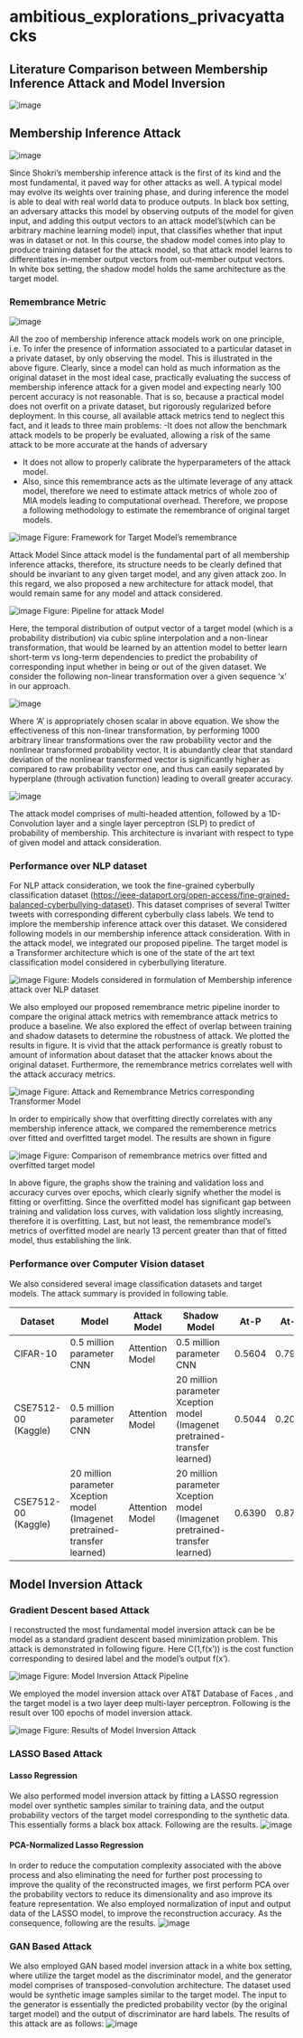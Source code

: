 # ambitious_explorations_privacyattacks
## Literature Comparison between Membership Inference Attack and Model Inversion

![image](https://user-images.githubusercontent.com/47445756/233863325-1a80debb-dfce-4502-862c-6f9dffda66d5.png)

## Membership Inference Attack
 
 ![image](https://user-images.githubusercontent.com/47445756/233847698-ad868570-f022-467a-8a16-73fe7cfc61cb.png)


Since Shokri’s membership inference attack is the first of its kind and the most fundamental, it paved way for other attacks as well. A typical model may evolve its weights over training phase, and during inference the model is able to deal with real world data to produce outputs. 
In black box setting, an adversary attacks this model by observing outputs of the model for given input, and adding this output vectors to an attack model’s(which can be arbitrary machine learning model) input, that classifies whether that input was in dataset or not.
In this course, the shadow model comes into play to produce training dataset for the attack model, so that attack model learns to differentiates in-member output vectors from out-member output vectors.
In white box setting, the shadow model holds the same architecture as the target model.

### Remembrance Metric

![image](https://user-images.githubusercontent.com/47445756/233847720-b2982af8-9598-428d-b1b6-456d209234a6.png)

 
All the zoo of membership inference attack models work on one principle, i.e. To infer the presence of information associated to a particular dataset in a private dataset, by only observing the model. This is illustrated in the above figure. Clearly, since a model can hold as much information as the original dataset in the most ideal case, practically evaluating the success of membership inference attack for a given model and expecting nearly 100 percent accuracy is not reasonable. That is so, because a practical model does not overfit on a private dataset, but rigorously regularized before deployment.
In this course, all available attack metrics tend to neglect this fact, and it leads to three main problems:
-It does not allow the benchmark attack models to be properly be evaluated, allowing a risk of the same attack to be more accurate at the hands of adversary
- It does not allow to properly calibrate the hyperparameters of the attack model.
- Also, since this remembrance acts as the ultimate leverage of any attack model, therefore we need to estimate attack metrics of whole zoo of MIA models leading to computational overhead.
Therefore, we propose a following methodology to estimate the remembrance of original target models.

![image](https://user-images.githubusercontent.com/47445756/233847728-d70e716d-13d6-42a0-9636-44a8940a97ea.png)
Figure: Framework for Target Model’s remembrance

Attack Model
Since attack model is the fundamental part of all membership inference attacks, therefore, its structure needs to be clearly defined that should be invariant to any given target model, and any given attack zoo. In this regard, we also proposed a new architecture for attack model, that would remain same for any model and attack considered.

![image](https://user-images.githubusercontent.com/47445756/233847736-63141ba6-281b-4244-8b17-a490c160f9dc.png)
Figure: Pipeline for attack Model

Here, the temporal distribution of output vector of a target model (which is a probability distribution) via cubic spline interpolation and a non-linear transformation, that would be learned by an attention model to better learn short-term vs long-term dependencies to predict the probability of corresponding input whether in being or out of the given dataset. We consider the following non-linear transformation over a given sequence ‘x’ in our approach.
 
![image](https://user-images.githubusercontent.com/47445756/233847750-e736c54f-2b3c-4f31-b420-a6d72828798c.png)

Where ‘A’ is appropriately chosen scalar in above equation. We show the effectiveness of this non-linear transformation, by performing 1000 arbitrary linear transformations over the raw probability vector and the nonlinear transformed probability vector. It is abundantly clear that standard deviation of the nonlinear transformed vector is significantly higher as compared to raw probability vector one, and thus can easily separated by hyperplane (through activation function) leading to overall greater accuracy.

 ![image](https://user-images.githubusercontent.com/47445756/233847754-b091acbf-e97e-45c5-83bf-d17605c697a7.png)

The attack model comprises of multi-headed attention, followed by a 1D-Convolution layer and a single layer perceptron (SLP) to predict of probability of membership. This architecture is invariant with respect to type of given model and attack consideration.



### Performance over NLP dataset
For NLP attack consideration, we took the fine-grained cyberbully classification dataset (https://ieee-dataport.org/open-access/fine-grained-balanced-cyberbullying-dataset). This dataset comprises of several Twitter tweets with corresponding different cyberbully class labels. We tend to implore the membership inference attack over this dataset. We considered following models in our membership inference attack consideration. With in the attack model, we integrated our proposed pipeline. The target model is a Transformer architecture which is one of the state of the art text classification model considered in cyberbullying literature.
 
 ![image](https://user-images.githubusercontent.com/47445756/233847769-0c862428-feef-4862-9926-3effbd867035.png)
Figure: Models considered in formulation of Membership inference attack over NLP dataset

We also employed our proposed remembrance metric pipeline inorder to compare the original attack metrics with remembrance attack metrics to produce a baseline. We also explored the effect of overlap between training and shadow datasets to determine the robustness of attack. We plotted the results in figure. It is vivid that the attack performance is greatly robust to amount of information about dataset that the attacker knows about the original dataset. Furthermore, the remembrance metrics correlates well with the attack accuracy metrics.
 
![image](https://user-images.githubusercontent.com/47445756/233847807-dc102579-0aa2-4730-acf7-2fd1da1bf0c2.png)
Figure: Attack and Remembrance Metrics corresponding  Transformer Model

In order to empirically show that overfitting directly correlates with any membership inference attack, we compared the rememberence metrics over fitted and overfitted target model. The results are shown in figure
 
![image](https://user-images.githubusercontent.com/47445756/233847825-74cb7941-0f5f-417a-9a29-4ab347e2d8a9.png)
Figure: Comparison of remembrance metrics over fitted and overfitted target model

In above figure, the graphs show the training and validation loss and accuracy curves over epochs, which clearly signify whether the model is fitting or overfitting. Since the overfitted model has significant gap between training and validation loss curves, with validation loss slightly increasing, therefore it is overfitting. Last, but not least, the remembrance model’s metrics of overfitted model are nearly 13 percent greater than that of fitted model, thus establishing the link.


### Performance over Computer Vision dataset
We also considered several image classification datasets and target models. The attack summary is provided in following table.

| **Dataset**         | **Model**                                                                  | **Attack Model** | **Shadow Model**                                                           | **At-P** | **At-R** | **At-F** | **Re-P** | **Re-R** | **Re-F** |
| ------------------- | -------------------------------------------------------------------------- | ---------------- | -------------------------------------------------------------------------- | -------- | -------- | -------- | -------- | -------- | -------- |
| CIFAR-10            | 0.5 million parameter CNN                                                  | Attention Model  | 0.5 million parameter CNN                                                  | 0.5604   | 0.7964   | 0.6361   | 0.5496   | 0.3928   | 0.4582   |
| CSE7512-00 (Kaggle) | 0.5 million parameter CNN                                                  | Attention Model  | 20 million parameter Xception model (Imagenet pretrained-transfer learned) | 0.5044   | 0.2038   | 0.2907   | 0.6237   | 0.067    | 0.1218   |
| CSE7512-00 (Kaggle) | 20 million parameter Xception model (Imagenet pretrained-transfer learned) | Attention Model  | 20 million parameter Xception model (Imagenet pretrained-transfer learned) | 0.6390   | 0.8768   | 0.6839   | 0.5907   | 0.164    | 0.2568   |




## Model Inversion Attack
### Gradient Descent based Attack
I reconstructed the most fundamental model inversion attack can be be model as a standard gradient descent based minimization problem. This attack is demonstrated in following figure. Here C(1,f(x’)) is the cost function corresponding to desired label and the model’s output f(x’).
 
![image](https://user-images.githubusercontent.com/47445756/233848003-f8c65286-ecaf-4efe-86c6-c3df02a3d7fe.png)
Figure: Model Inversion Attack Pipeline


We employed the model inversion attack over AT&T Database of Faces , and the target model is a two layer deep multi-layer perceptron. Following is the result over 100 epochs of model inversion attack.

 ![image](https://user-images.githubusercontent.com/47445756/233848020-c1ecbc85-d02c-42b2-8522-3dffd3574bf3.png)
Figure: Results of Model Inversion Attack

### LASSO Based Attack
#### Lasso Regression
We also performed model inversion attack by fitting a LASSO regression model over synthetic samples similar to training data, and the output probability vectors of the target model corresponding to the synthetic data.  This essentially forms a black box attack. Following are the results.
![image](https://user-images.githubusercontent.com/47445756/233848037-fa7e7b08-1dfa-4f55-95a9-76fc38a4884e.png)
 
#### PCA-Normalized Lasso Regression
In order to reduce the computation complexity associated with the above process and also eliminating the need for further post processing to improve the quality of the reconstructed images, we first perform PCA over the probability vectors to reduce its dimensionality and aso improve its feature representation. We also employed normalization of input and output data of the LASSO model, to improve the reconstruction accuracy. As the consequence, following are the results.
 ![image](https://user-images.githubusercontent.com/47445756/233848050-9165f814-1599-4aae-8228-a45ad0f76110.png)

### GAN Based Attack
We also employed GAN based model inversion attack in a white box setting, where utilize the target model as the discriminator model, and the generator model comprises of transposed-convolution architecture. The dataset used would be synthetic image samples similar to the target model. The input to the generator is essentially the predicted probability vector (by the original target model) and the output of discriminator are hard labels. The results of this attack are as follows:
![image](https://user-images.githubusercontent.com/47445756/233848057-a4006c12-d0eb-4b9e-8819-86a4957f545c.png)


